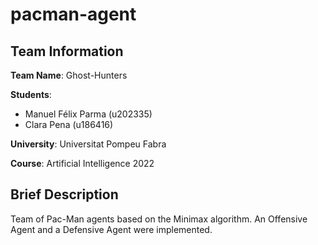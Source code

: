 # pacman-agent

## Team Information

**Team Name**: Ghost-Hunters

**Students**:
* Manuel Félix Parma (u202335)
* Clara Pena (u186416)

**University**: Universitat Pompeu Fabra

**Course**: Artificial Intelligence 2022

## Brief Description

Team of Pac-Man agents based on the Minimax algorithm. An Offensive Agent and a Defensive Agent were implemented.

